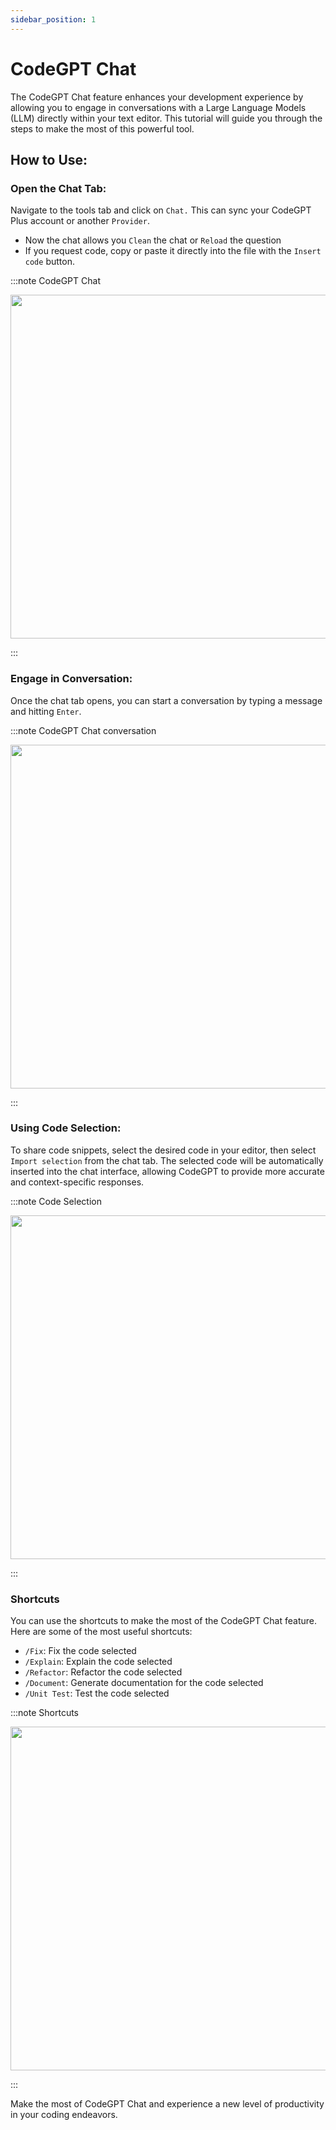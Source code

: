 ```yaml
---
sidebar_position: 1
---
```

# CodeGPT Chat

The CodeGPT Chat feature enhances your development experience by allowing you to engage in conversations with a Large Language Models (LLM) directly within your text editor. This tutorial will guide you through the steps to make the most of this powerful tool.

## How to Use:
### Open the Chat Tab:
Navigate to the tools tab and click on `Chat.` This can sync your CodeGPT Plus account or another `Provider`.
- Now the chat allows you `Clean` the chat or `Reload` the question
- If you request code, copy or paste it directly into the file with the `Insert code` button.

:::note CodeGPT Chat
<p align="center">
      <img width="750" height="550" src="https://github.com/user-attachments/assets/47fa9b6d-ce0a-4091-96d0-9fb12fed551c"/>
</p>
:::

### Engage in Conversation:

Once the chat tab opens, you can start a conversation by typing a message and hitting `Enter`.

:::note CodeGPT Chat conversation
<p align="center">
      <img width="750" height="550" src="https://github.com/davila7/code-gpt-docs/assets/37567214/acc01012-7309-4669-a3e6-87ed1ec78923"/>
</p>
:::

### Using Code Selection:
To share code snippets, select the desired code in your editor, then select `Import selection` from the chat tab. The selected code will be automatically inserted into the chat interface, allowing CodeGPT  to provide more accurate and context-specific responses.

:::note Code Selection
<p align="center">
    <img width="750" height="550"  src="https://github.com/user-attachments/assets/f1c77cfb-8225-4064-809b-62d0e7761d01" />
</p>
:::

### Shortcuts
You can use the shortcuts to make the most of the CodeGPT Chat feature. Here are some of the most useful shortcuts:

- `/Fix`: Fix the code selected
- `/Explain`: Explain the code selected
- `/Refactor`: Refactor the code selected
- `/Document`: Generate documentation for the code selected
- `/Unit Test`: Test the code selected
<!-- - `/StackOverflow`: Search for the code selected on StackOverflow -->

:::note Shortcuts

<p align="center">
    <img width="750" height="550"  src="https://github.com/user-attachments/assets/eaf74c24-ab64-4d41-9211-6682f54f0a4b" />
</p>
:::

Make the most of CodeGPT Chat and experience a new level of productivity in your coding endeavors.
